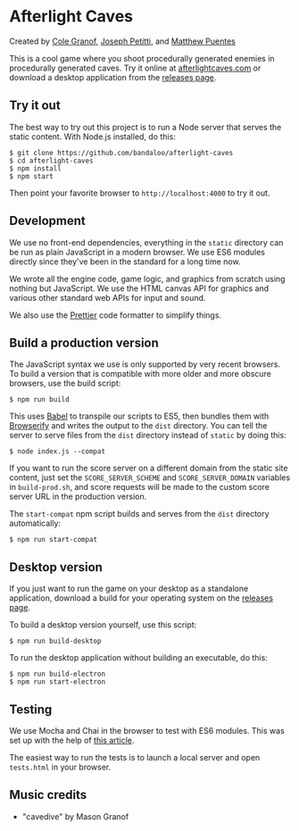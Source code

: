 # Afterlight Caves

Created by
[Cole Granof](https://www.bandaloo.fun),
[Joseph Petitti](https://josephpetitti.com), and
[Matthew Puentes](https://mattpuentes.com)

This is a cool game where you shoot procedurally generated enemies in
procedurally generated caves. Try it online at
[afterlightcaves.com](https://afterlightcaves.com) or download a desktop
application from the [releases
page](https://github.com/bandaloo/afterlight-caves/releases).

## Try it out

The best way to try out this project is to run a Node server that serves the
static content. With Node.js installed, do this:

```
$ git clone https://github.com/bandaloo/afterlight-caves
$ cd afterlight-caves
$ npm install
$ npm start
```

Then point your favorite browser to `http://localhost:4000` to try it out.
## Development

We use no front-end dependencies, everything in the `static` directory can be
run as plain JavaScript in a modern browser. We use ES6 modules directly since
they've been in the standard for a long time now.

We wrote all the engine code, game logic, and graphics from scratch using
nothing but JavaScript. We use the HTML canvas API for graphics and various
other standard web APIs for input and sound.

We also use the [Prettier](https://prettier.io/) code formatter to simplify
things.

## Build a production version

The JavaScript syntax we use is only supported by very recent browsers. To
build a version that is compatible with more older and more obscure browsers,
use the build script:

```
$ npm run build
```

This uses [Babel](https://babeljs.io/) to transpile our scripts to ES5, then
bundles them with [Browserify](http://browserify.org) and writes the output to
the `dist` directory. You can tell the server to serve files from the `dist`
directory instead of `static` by doing this:

```
$ node index.js --compat
```

If you want to run the score server on a different domain from the static site
content, just set the `SCORE_SERVER_SCHEME` and `SCORE_SERVER_DOMAIN` variables
in `build-prod.sh`, and score requests will be made to the custom score server
URL in the production version.

The `start-compat` npm script builds and serves from the `dist` directory
automatically:

```
$ npm run start-compat
```

## Desktop version

If you just want to run the game on your desktop as a standalone application,
download a build for your operating system on the [releases
page](https://github.com/bandaloo/afterlight-caves/releases).

To build a desktop version yourself, use this script:

```
$ npm run build-desktop
```

To run the desktop application without building an executable, do this:

```
$ npm run build-electron
$ npm run start-electron
```

## Testing

We use Mocha and Chai in the browser to test with ES6 modules. This was set up
with the help of [this article](https://medium.com/dailyjs/running-mocha-tests-as-native-es6-modules-in-a-browser-882373f2ecb0).

The easiest way to run the tests is to launch a local server and open
`tests.html` in your browser.

## Music credits

  - "cavedive" by Mason Granof
